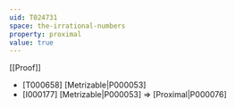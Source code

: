 ```yaml
---
uid: T024731
space: the-irrational-numbers
property: proximal
value: true
---
```

[[Proof]]

* [T000658] [Metrizable|P000053]
* [I000177] [Metrizable|P000053] => [Proximal|P000076]

